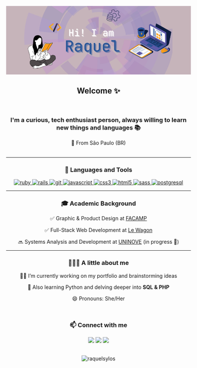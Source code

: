 <div align="center"> 
  <img src="https://github.com/raquelsylos/raquelsylos/blob/main/github_profile_header.png?raw=true"/>

  <h2> Welcome ✨</h2><br>
  <h3> I'm a curious, tech enthusiast person, always willing to learn new things and languages 📚 </h3>

  📍 From São Paulo (BR)
<br><br>
<hr>
<h3> 🔧 Languages and Tools </h3>

<p> <a href="https://www.ruby-lang.org/en/" target="_blank"> <img src="https://img.shields.io/badge/Ruby-285497?style=for-the-badge&logo=ruby&logoColor=violet" alt="ruby" /> </a> 
  <a href="https://rubyonrails.org/" target="_blank"> <img src="https://img.shields.io/badge/Ruby_on_Rails-285497?style=for-the-badge&logo=ruby-on-rails&logoColor=violet" alt="rails" /> </a>  
  <a href="https://git-scm.com/" target="_blank"> <img src="https://shields.io/badge/git-285497?style=for-the-badge&logo=git&logoColor=violet" alt="git" /> </a> 
  <a href="https://developer.mozilla.org/en-US/docs/Web/JavaScript" target="_blank"> <img src="https://img.shields.io/badge/JavaScript-285497?style=for-the-badge&logo=javascript&logoColor=violet" alt="javascript"/> 
  <a href="https://www.w3schools.com/css/" target="_blank"> <img src="https://img.shields.io/badge/CSS3-285497?style=for-the-badge&logo=css3&logoColor=violet" alt="css3" /> </a> 
  <a href="https://www.w3.org/html/" target="_blank"> <img src="https://img.shields.io/badge/HTML5-285497?style=for-the-badge&logo=html5&logoColor=violet" alt="html5" /> </a> 
  <a href="https://sass-lang.com" target="_blank"> <img src="https://img.shields.io/badge/Sass-285497?style=for-the-badge&logo=sass&logoColor=violet" alt="sass" /> </a> 
  <a href="https://www.postgresql.org/"> <img src="https://img.shields.io/badge/PostgreSQL-285497?style=for-the-badge&logo=postgresql&logoColor=violet" alt="postgresql"/> </a> 
</p>

<hr>
<h3> 🎓 Academic Background </h3>

✅ Graphic & Product Design at [FACAMP](https://vestibular3.facamp.com.br/) 
  
✅ Full-Stack Web Development at [Le Wagon](https://www.lewagon.com/) 
  
🔜 Systems Analysis and Development at [UNINOVE](https://www.uninove.br/) (in progress 📶)

<hr>
<h3> 👩🏻‍💻 A little about me </h3>
                            
✍🏻 I’m currently working on my portfolio and brainstorming ideas
     
🌱 Also learning Python and delving deeper into **SQL & PHP**
   
😄 Pronouns: She/Her

<br>

<h3>📫 Connect with me </h3>
  <a href="https://www.linkedin.com/in/raquelbiondi" target="_blank"><img src="https://img.shields.io/badge/LinkedIn-FFF0F5?style=for-the-badge&logo=linkedin&logoColor=black"></a>
  <a href="https://www.instagram.com/_raquelbiondi/" target="_blank"><img src="https://img.shields.io/badge/-Instagram-FFF0F5?style=for-the-badge&logo=instagram&logoColor=black"></a>
  <a href="mailto:raquelsylos@gmail.com" target="_blank"><img src="https://img.shields.io/badge/-Gmail-FFF0F5?style=for-the-badge&logo=gmail&logoColor=black"></a> 
</div>
<br>
<p align="center"> 
  <img src="https://komarev.com/ghpvc/?username=raquelsylos&label=Profile%20views&color=0e75b6&style=flat" alt="raquelsylos" /> 
</p>

